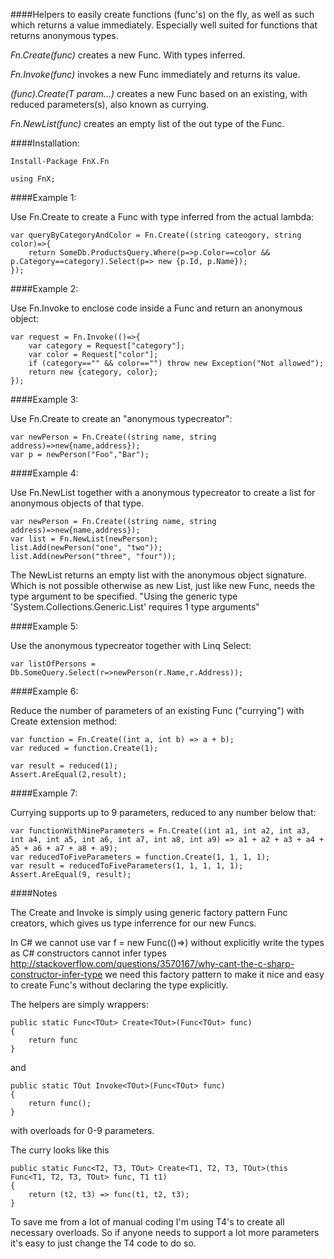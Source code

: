 ####Helpers to easily create functions (func's) on the fly, as well as such which returns a value immediately. Especially well suited for functions that returns anonymous types.

*Fn.Create(func)* creates a new Func. With types inferred.

*Fn.Invoke(func)* invokes a new Func immediately and returns its value.

*(func).Create(T param...)* creates a new Func based on an existing, with reduced parameters(s), also known as currying.

*Fn.NewList(func)* creates an empty list of the out type of the Func.

####Installation:

	Install-Package FnX.Fn

	using FnX;


####Example 1:

Use Fn.Create to create a Func with type inferred from the actual lambda:

	var queryByCategoryAndColor = Fn.Create((string cateogory, string color)=>{
		return SomeDb.ProductsQuery.Where(p=>p.Color==color && p.Category==category).Select(p=> new {p.Id, p.Name});
	});

####Example 2:

Use Fn.Invoke to enclose code inside a Func and return an anonymous object:

	var request = Fn.Invoke(()=>{
		var category = Request["category"];
		var color = Request["color"];
		if (category=="" && color=="") throw new Exception("Not allowed");
		return new {category, color};
	});

####Example 3:

Use Fn.Create to create an "anonymous typecreator":

	var newPerson = Fn.Create((string name, string address)=>new{name,address});
	var p = newPerson("Foo","Bar");

####Example 4:

Use Fn.NewList together with a anonymous typecreator to create a list for anonymous objects of that type.

	var newPerson = Fn.Create((string name, string address)=>new{name,address});
    var list = Fn.NewList(newPerson);
    list.Add(newPerson("one", "two"));
    list.Add(newPerson("three", "four"));

The NewList returns an empty list with the anonymous object signature. Which is not possible otherwise as new List, just like new Func, needs the type argument to be specified.
"Using the generic type 'System.Collections.Generic.List<T>' requires 1 type arguments"

####Example 5:

Use the anonymous typecreator together with Linq Select:

	var listOfPersons = Db.SomeQuery.Select(r=>newPerson(r.Name,r.Address));

####Example 6:

Reduce the number of parameters of an existing Func ("currying") with Create extension method:

	var function = Fn.Create((int a, int b) => a + b);
    var reduced = function.Create(1);

    var result = reduced(1);
    Assert.AreEqual(2,result);

####Example 7:

Currying supports up to 9 parameters, reduced to any number below that:

    var functionWithNineParameters = Fn.Create((int a1, int a2, int a3, int a4, int a5, int a6, int a7, int a8, int a9) => a1 + a2 + a3 + a4 + a5 + a6 + a7 + a8 + a9);
    var reducedToFiveParameters = function.Create(1, 1, 1, 1);
    var result = reducedToFiveParameters(1, 1, 1, 1, 1);
    Assert.AreEqual(9, result);

####Notes

The Create and Invoke is simply using generic factory pattern Func creators, which gives us type inferrence for our new Funcs.

In C# we cannot use var f = new Func(()=>) without explicitly write the types as C# constructors cannot infer types http://stackoverflow.com/questions/3570167/why-cant-the-c-sharp-constructor-infer-type we need this factory pattern to make it nice and easy to create Func's without declaring the type explicitly. 

The helpers are simply wrappers:

	public static Func<TOut> Create<TOut>(Func<TOut> func)
	{
		return func
	}

and 

    public static TOut Invoke<TOut>(Func<TOut> func)
    {
        return func();
    }

with overloads for 0-9 parameters.

The curry looks like this

	public static Func<T2, T3, TOut> Create<T1, T2, T3, TOut>(this Func<T1, T2, T3, TOut> func, T1 t1)
    {
        return (t2, t3) => func(t1, t2, t3);
    }

To save me from a lot of manual coding I'm using T4's to create all necessary overloads. So if anyone needs to support a lot more parameters it's easy to just change the T4 code to do so.

